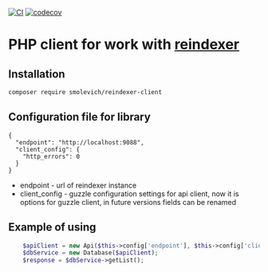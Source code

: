 [![CI](https://github.com/Smolevich/reindexer-client/actions/workflows/ci.yml/badge.svg)](https://github.com/Smolevich/reindexer-client/actions/workflows/ci.yml)
[![codecov](https://codecov.io/gh/Smolevich/reindexer-client/graph/badge.svg?token=61non7vjiK)](https://codecov.io/gh/Smolevich/reindexer-client)
# PHP client for work with [reindexer](https://github.com/Restream/reindexer)

## Installation

```bash
composer require smolevich/reindexer-client
```

## Configuration file for library

```
{
  "endpoint": "http://localhost:9088",
  "client_config": {
    "http_errors": 0
  }
}
```
* endpoint - url of reindexer instance
* client_config - guzzle configuration settings for api client, now it is options for guzzle client, in future versions fields can be renamed

## Example of using

```php
    $apiClient = new Api($this->config['endpoint'], $this->config['client_config']);
    $dbService = new Database($apiClient);
    $response = $dbService->getList();
```
